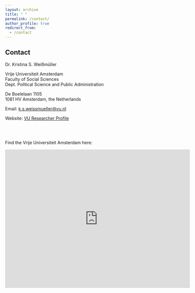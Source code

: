 ```yaml
---
layout: archive
title: " "
permalink: /contact/
author_profile: true
redirect_from:
  - /contact
---
```






Contact
--------
Dr. Kristina S. Weißmüller <br>

Vrije Universiteit Amsterdam <br>
Faculty of Social Sciences <br>
Dept. Political Science and Public Administration <br>

De Boelelaan 1105 <br>
1081 HV Amsterdam, the Netherlands <br>

Email: <a href="mailto:k.s.weissmueller@vu.nl">k.s.weissmueller@vu.nl</a><br>

Website: <a href="https://research.vu.nl/en/persons/kristina-s-wei%C3%9Fm%C3%BCller">VU Researcher Profile</a>


<br><br>



Find the Vrije Universiteit Amsterdam here:

<iframe src="https://www.google.com/maps/embed?pb=!1m14!1m8!1m3!1d9752.08583655721!2d4.8657199!3d52.3337568!3m2!1i1024!2i768!4f13.1!3m3!1m2!1s0x0%3A0x2df2d7a997eccd84!2sUniversidade%20Livre%20de%20Amsterd%C3%A3!5e0!3m2!1spt-PT!2spt!4v1662548965841!5m2!1spt-PT!2spt" width="600" height="450" style="border:0;" allowfullscreen="" loading="lazy" referrerpolicy="no-referrer-when-downgrade"></iframe>
